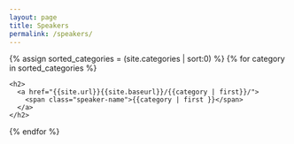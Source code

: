 ```yaml
---
layout: page
title: Speakers
permalink: /speakers/
---
```


<div class="categories">
    
  {% assign sorted_categories = (site.categories | sort:0) %}
  {% for category in sorted_categories %}
    
    <h2>
      <a href="{{site.url}}{{site.baseurl}}/{{category | first}}/">
        <span class="speaker-name">{{category | first }}</span>
      </a>
    </h2>
      
  {% endfor %}
     
</div>